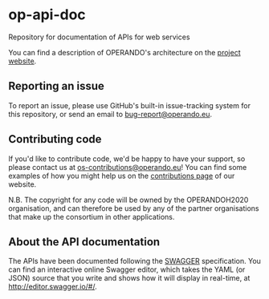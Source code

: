 # op-api-doc
Repository for documentation of APIs for web services

You can find a description of OPERANDO's architecture on the [project website](https://www.operando.eu).

## Reporting an issue
To report an issue, please use GitHub's built-in issue-tracking system for this repository, or send an email to bug-report@operando.eu.

## Contributing code
If you'd like to contribute code, we'd be happy to have your support, so please contact us at os-contributions@operando.eu! You can find some examples of how you might help us on the [contributions page](https://www.operando.eu) of our website.

N.B. The copyright for any code will be owned by the OPERANDOH2020 organisation, and can therefore be used by any of the partner organisations that make up the consortium in other applications.

## About the API documentation
The APIs have been documented following the [SWAGGER](https://swagger.io/) specification. You can find an interactive online Swagger editor, which takes the YAML (or JSON) source that you write and shows how it will display in real-time, at http://editor.swagger.io/#/.